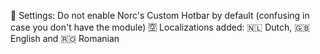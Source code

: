 🔄 Settings: Do not enable Norc's Custom Hotbar by default (confusing in case you don't have the module)
🈳 Localizations added: 🇳🇱 Dutch, 🇬🇧 English and 🇷🇴 Romanian
